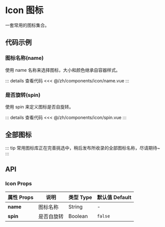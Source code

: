 # Icon 图标

一套常用的图标集合。

<script setup>
import Name from './name.vue'
import Spin from './spin.vue'
</script>

## 代码示例

### 图标名称(name)

使用 name 名称来选择图标，大小和颜色继承自容器样式。

<div class="demo-block">

<Name />

::: details 查看代码
<<< @/zh/components/icon/name.vue
:::

</div>


### 是否旋转(spin)

使用 spin 来定义图标是否自旋转。

<div class="demo-block">

<Spin />

::: details 查看代码
<<< @/zh/components/icon/spin.vue
:::

</div>


## 全部图标

::: tip
常用图标库正在完善挑选中，稍后发布所收录的全部图标名称，尽请期待~
:::



## API

### Icon Props

| 属性 Props | 说明       | 类型 Type | 默认值 Default |
| ---------- | ---------- | --------- | -------------- |
| **name**   | 图标名称   | String    | -              |
| **spin**   | 是否自旋转 | Boolean   | `false`        |
